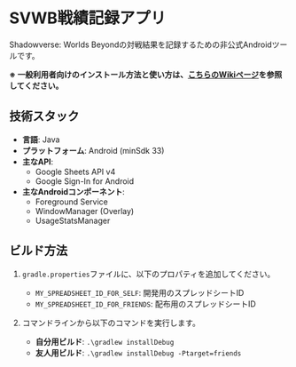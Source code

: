 # SVWB戦績記録アプリ

Shadowverse: Worlds Beyondの対戦結果を記録するための非公式Androidツールです。

**※ 一般利用者向けのインストール方法と使い方は、[こちらのWikiページ](https://github.com/fl1r/svwbrecord/wiki)を参照してください。**

## 技術スタック

* **言語**: Java
* **プラットフォーム**: Android (minSdk 33)
* **主なAPI**:
    * Google Sheets API v4
    * Google Sign-In for Android
* **主なAndroidコンポーネント**:
    * Foreground Service
    * WindowManager (Overlay)
    * UsageStatsManager

## ビルド方法

1.  `gradle.properties`ファイルに、以下のプロパティを追加してください。
    * `MY_SPREADSHEET_ID_FOR_SELF`: 開発用のスプレッドシートID
    * `MY_SPREADSHEET_ID_FOR_FRIENDS`: 配布用のスプレッドシートID

2.  コマンドラインから以下のコマンドを実行します。
    * **自分用ビルド**: `.\gradlew installDebug`
    * **友人用ビルド**: `.\gradlew installDebug -Ptarget=friends`
